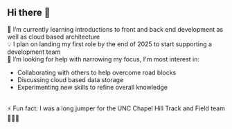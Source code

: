 ## Hi there 👋
🌱 I’m currently learning introductions to front and back end development as well as cloud based architecture<br>
💡 I plan on landing my first role by the end of 2025 to start supporting a development team<br>
🤔 I’m looking for help with narrowing my focus, I'm most interest in:
  <ul>
  <li>Collaborating with others to help overcome road blocks</li>
  <li>Discussing cloud based data storage</li>
  <li>Experimenting new skills to refine overall knowledge</li>
</ul><br>
⚡ Fun fact: I was a long jumper for the UNC Chapel Hill Track and Field team 🏃🏻‍♂️
 <!--
**JoeySouzaAO1/JoeySouzaAO1** is a ✨ _special_ ✨ repository because its `README.md` (this file) appears on your GitHub profile.

Here are some ideas to get you started:

- 🔭 I’m currently working on ...
- 🌱 I’m currently learning ...
- 👯 I’m looking to collaborate on ...
- 🤔 I’m looking for help with ...
- 💬 Ask me about ...
- 📫 How to reach me: ...
- 😄 Pronouns: ...
- ⚡ Fun fact: ...
-->
